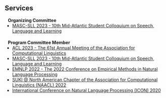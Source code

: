 ## Services
<h4 style="margin:0 10px 0;">Organizing Committee</h4>

<ul style="margin:0 0 20px;">
 <li><a href="https://www.mascsll.org/"><autocolor>MASC-SLL 2023 - 10th Mid-Atlantic Student Colloquium on Speech, Language and Learning</autocolor></a></li>
</ul>

<h4 style="margin:0 10px 0;">Program Committee Member</h4>

<ul style="margin:0 0 5px;">
  <li><a href="https://2023.aclweb.org/"><autocolor>ACL 2023 - The 61st Annual Meeting of the Association for Computational Linguistics</autocolor></a></li>
  <li><a href="https://www.mascsll.org/"><autocolor>MASC-SLL 2023 - 10th Mid-Atlantic Student Colloquium on Speech, Language and Learning</autocolor></a></li>
  <li><a href="https://2022.emnlp.org/"><autocolor>EMNLP 2022 - The 2022 Conference on Empirical Methods in Natural Language Processing</autocolor></a></li>
  <li><a href="https://suki-workshop.github.io/"><autocolor>SUKI @ North American Chapter of the Association for Computational Linguistics (NAACL) 2022</autocolor></a></li>
  <li><a href="https://www.iitp.ac.in/~ai-nlp-ml/icon2020/"><autocolor>International Conference on Natural Language Processing (ICON) 2020</autocolor></a></li>
</ul>

<!-- <h4 style="margin:0 10px 0;">Secondary Reviewer</h4>

<ul style="margin:0 0 20px;">
  
</ul> -->


